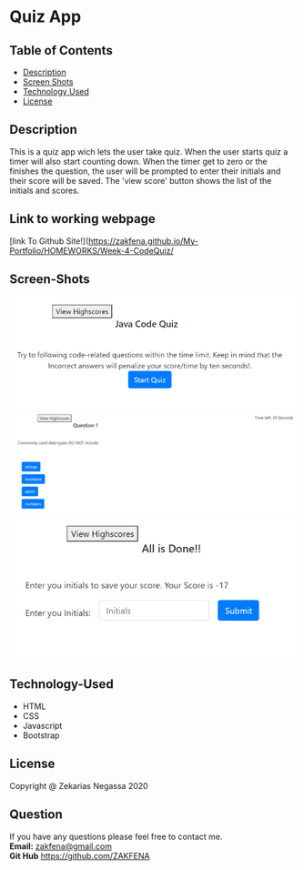 # Quiz App

## Table of Contents

- [Description](#Description)
- [Screen Shots](#Screen-Shots)
- [Technology Used](#Technology-Used)
- [License](#license)

## Description
This is a quiz app wich lets the user take quiz. When the user starts quiz a timer will also start counting down. When the timer get to zero or the finishes the question, the user will be prompted to enter their initials and their score will be saved. The 'view score' button shows the list of the initials and scores. 
## Link to working webpage

[link To Github Site!](https://zakfena.github.io/My-Portfolio/HOMEWORKS/Week-4-CodeQuiz/

## Screen-Shots

![Screen Shot 1](./Assets/screenshot1.PNG)
![Screen Shot 2](./Assets/screenshot2.PNG)
![Screen Shot 3](./Assets/screenshot3.PNG)

## Technology-Used

- HTML
- CSS
- Javascript
- Bootstrap

## License

Copyright @ Zekarias Negassa 2020

## Question

If you have any questions please feel free to contact me.\
**Email:** zakfena@gmail.com\
**Git Hub** https://github.com/ZAKFENA



